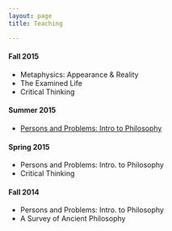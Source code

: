 ```yaml
---
layout: page
title: Teaching

---
```



#### Fall 2015 ####

+ Metaphysics: Appearance & Reality
+ The Examined Life
+ Critical Thinking


#### Summer 2015 ####

+ [Persons and Problems: Intro to Philosophy](Intro/)


#### Spring 2015 ####

+ Persons and Problems: Intro. to Philosophy
+ Critical Thinking


#### Fall 2014 ####

+ Persons and Problems: Intro. to Philosophy
+ A Survey of Ancient Philosophy